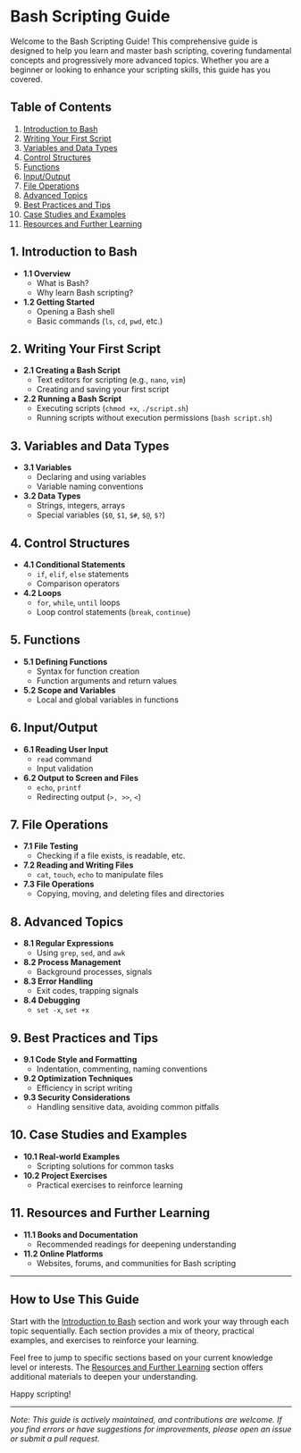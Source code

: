 # Bash Scripting Guide

Welcome to the Bash Scripting Guide! This comprehensive guide is designed to help you learn and master bash scripting, covering fundamental concepts and progressively more advanced topics. Whether you are a beginner or looking to enhance your scripting skills, this guide has you covered.

## Table of Contents

1. [Introduction to Bash](https://github.com/nilbarde/python-codes/blob/master/bash_scripting/01.introduction.md)
2. [Writing Your First Script](https://github.com/nilbarde/python-codes/blob/master/bash_scripting/02.first_script.md)
3. [Variables and Data Types](https://github.com/nilbarde/python-codes/blob/master/bash_scripting/03.variables.md)
4. [Control Structures](https://github.com/nilbarde/python-codes/blob/master/bash_scripting/04.control_structures.md)
5. [Functions](https://github.com/nilbarde/python-codes/blob/master/bash_scripting/05.functions.md)
6. [Input/Output](https://github.com/nilbarde/python-codes/blob/master/bash_scripting/06.input_output.md)
7. [File Operations](https://github.com/nilbarde/python-codes/blob/master/bash_scripting/07.file_operations.md)
8. [Advanced Topics](https://github.com/nilbarde/python-codes/blob/master/bash_scripting/08.advance_topics.md)
9. [Best Practices and Tips](https://github.com/nilbarde/python-codes/blob/master/bash_scripting/09.best_practices.md)
10. [Case Studies and Examples](https://github.com/nilbarde/python-codes/blob/master/bash_scripting/10.examples.md)
11. [Resources and Further Learning](https://github.com/nilbarde/python-codes/blob/master/bash_scripting/11.resources.md)

## 1. Introduction to Bash

- **1.1 Overview**
  - What is Bash?
  - Why learn Bash scripting?
- **1.2 Getting Started**
  - Opening a Bash shell
  - Basic commands (`ls`, `cd`, `pwd`, etc.)

## 2. Writing Your First Script

- **2.1 Creating a Bash Script**
  - Text editors for scripting (e.g., `nano`, `vim`)
  - Creating and saving your first script
- **2.2 Running a Bash Script**
  - Executing scripts (`chmod +x`, `./script.sh`)
  - Running scripts without execution permissions (`bash script.sh`)

## 3. Variables and Data Types

- **3.1 Variables**
  - Declaring and using variables
  - Variable naming conventions
- **3.2 Data Types**
  - Strings, integers, arrays
  - Special variables (`$0`, `$1`, `$#`, `$@`, `$?`)

## 4. Control Structures

- **4.1 Conditional Statements**
  - `if`, `elif`, `else` statements
  - Comparison operators
- **4.2 Loops**
  - `for`, `while`, `until` loops
  - Loop control statements (`break`, `continue`)

## 5. Functions

- **5.1 Defining Functions**
  - Syntax for function creation
  - Function arguments and return values
- **5.2 Scope and Variables**
  - Local and global variables in functions

## 6. Input/Output

- **6.1 Reading User Input**
  - `read` command
  - Input validation
- **6.2 Output to Screen and Files**
  - `echo`, `printf`
  - Redirecting output (`>, >>`, `<`)

## 7. File Operations

- **7.1 File Testing**
  - Checking if a file exists, is readable, etc.
- **7.2 Reading and Writing Files**
  - `cat`, `touch`, `echo` to manipulate files
- **7.3 File Operations**
  - Copying, moving, and deleting files and directories

## 8. Advanced Topics

- **8.1 Regular Expressions**
  - Using `grep`, `sed`, and `awk`
- **8.2 Process Management**
  - Background processes, signals
- **8.3 Error Handling**
  - Exit codes, trapping signals
- **8.4 Debugging**
  - `set -x`, `set +x`

## 9. Best Practices and Tips

- **9.1 Code Style and Formatting**
  - Indentation, commenting, naming conventions
- **9.2 Optimization Techniques**
  - Efficiency in script writing
- **9.3 Security Considerations**
  - Handling sensitive data, avoiding common pitfalls

## 10. Case Studies and Examples

- **10.1 Real-world Examples**
  - Scripting solutions for common tasks
- **10.2 Project Exercises**
  - Practical exercises to reinforce learning

## 11. Resources and Further Learning

- **11.1 Books and Documentation**
  - Recommended readings for deepening understanding
- **11.2 Online Platforms**
  - Websites, forums, and communities for Bash scripting

---

## How to Use This Guide

Start with the [Introduction to Bash](https://github.com/nilbarde/python-codes/blob/master/bash_scripting/01.introduction.md) section and work your way through each topic sequentially. Each section provides a mix of theory, practical examples, and exercises to reinforce your learning.

Feel free to jump to specific sections based on your current knowledge level or interests. The [Resources and Further Learning](https://github.com/nilbarde/python-codes/blob/master/bash_scripting/11.resources.md) section offers additional materials to deepen your understanding.

Happy scripting!

---

*Note: This guide is actively maintained, and contributions are welcome. If you find errors or have suggestions for improvements, please open an issue or submit a pull request.*
